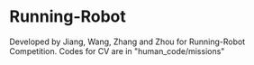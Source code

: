 # Running-Robot
Developed by Jiang, Wang, Zhang and Zhou for Running-Robot Competition.
Codes for CV are in "human_code/missions"
